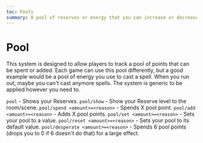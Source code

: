 ```yaml
---
toc: Pools
summary: A pool of reserves or energy that you can increase or decrease.
---
```

# Pool
This system is designed to allow players to track a pool of points that can be spent or added. Each game can use this pool differently, but a good example would be a pool of energy you use to cast a spell. When you run out, maybe you can't cast anymore spells. The system is generic to be applied however you need to.

`pool` - Shows your Reserves.
`pool/show` - Show your Reserve level to the room/scene.
`pool/spend <amount>=<reason>` - Spends X pool point.
`pool/add <amount>=<reason>` - Adds X pool points.
`pool/set <amount>=<reason>` - Sets your pool to a value.
`pool/reset <amount>=<reason>` - Sets your pool to its default value.
`pool/desperate <amount>=<reason>` - Spends 6 pool points (drops you to 0 if 6 doesn't do that) for a large effect.
